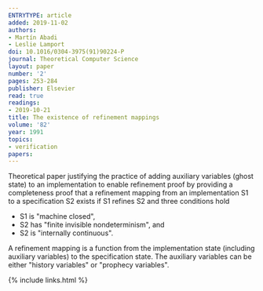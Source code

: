 ```yaml
---
ENTRYTYPE: article
added: 2019-11-02
authors:
- Martín Abadi
- Leslie Lamport
doi: 10.1016/0304-3975(91)90224-P
journal: Theoretical Computer Science
layout: paper
number: '2'
pages: 253-284
publisher: Elsevier
read: true
readings:
- 2019-10-21
title: The existence of refinement mappings
volume: '82'
year: 1991
topics:
- verification
papers:
---
```


Theoretical paper justifying the practice of adding auxiliary variables (ghost
state) to an implementation to enable refinement proof by providing
a completeness proof that a refinement mapping from an implementation S1 to
a specification S2 exists if S1 refines S2 and three conditions hold
- S1 is "machine closed",
- S2 has "finite invisible nondeterminism", and
- S2 is "internally continuous".

A refinement mapping is a function from the implementation state (including
auxiliary variables) to the specification state.
The auxiliary variables can be either "history variables" or "prophecy
variables".

{% include links.html %}
